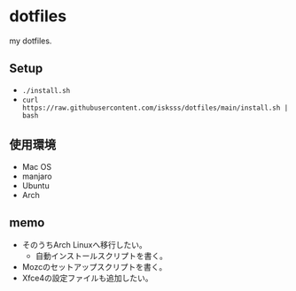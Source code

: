 # dotfiles

my dotfiles.  

## Setup

- `./install.sh`
- `curl https://raw.githubusercontent.com/isksss/dotfiles/main/install.sh | bash`

## 使用環境
- Mac OS
- manjaro
- Ubuntu
- Arch

## memo
- そのうちArch Linuxへ移行したい。
  - 自動インストールスクリプトを書く。
- Mozcのセットアップスクリプトを書く。
- Xfce4の設定ファイルも追加したい。
